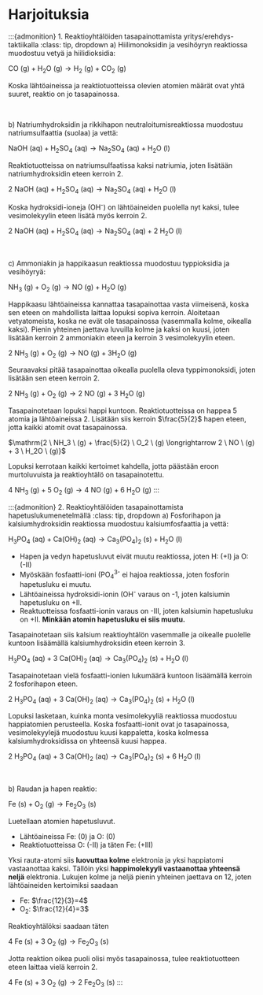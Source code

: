 # Harjoituksia

:::{admonition} 1. Reaktioyhtälöiden tasapainottamista yritys/erehdys-taktiikalla
:class: tip, dropdown
a) Hiilimonoksidin ja vesihöyryn reaktiossa muodostuu vetyä ja hiilidioksidia:

$\mathrm{CO \ (g) + H_2O \ (g) \longrightarrow H_2 \ (g) + CO_2 \ (g)}$

Koska lähtöaineissa ja reaktiotuotteissa olevien atomien määrät ovat yhtä suuret, reaktio on jo tasapainossa.

<br>

b) Natriumhydroksidin ja rikkihapon neutraloitumisreaktiossa muodostuu natriumsulfaattia (suolaa) ja vettä:

$\mathrm{NaOH \ (aq) + H_2SO_4 \ (aq) \longrightarrow Na_2SO_4 \ (aq) + H_2O \ (l)}$

Reaktiotuotteissa on natriumsulfaatissa kaksi natriumia, joten lisätään natriumhydroksidin eteen kerroin 2.

$\mathrm{2 \ NaOH \ (aq) + H_2SO_4 \ (aq) \longrightarrow Na_2SO_4 \ (aq) + H_2O \ (l)}$

Koska hydroksidi-ioneja (OH<sup>-</sup>) on lähtöaineiden puolella nyt kaksi, tulee vesimolekyylin eteen lisätä myös kerroin 2.

$\mathrm{2 \ NaOH \ (aq) + H_2SO_4 \ (aq) \longrightarrow Na_2SO_4 \ (aq) + 2 \ H_2O \ (l)}$

<br>

c) Ammoniakin ja happikaasun reaktiossa muodostuu typpioksidia ja vesihöyryä:

$\mathrm{NH_3 \ (g) + O_2 \ (g) \longrightarrow NO \ (g) + H_2O \ (g)}$

Happikaasu lähtöaineissa kannattaa tasapainottaa vasta viimeisenä, koska sen eteen on mahdollista laittaa lopuksi sopiva kerroin. Aloitetaan vetyatomeista, koska ne evät ole tasapainossa (vasemmalla kolme, oikealla kaksi). Pienin yhteinen jaettava luvuilla kolme ja kaksi on kuusi, joten lisätään kerroin 2 ammoniakin eteen ja kerroin 3 vesimolekyylin eteen.

$\mathrm{2 \ NH_3 \ (g) + O_2 \ (g) \longrightarrow NO \ (g) + 3 H_2O \ (g)}$

Seuraavaksi pitää tasapainottaa oikealla puolella oleva typpimonoksidi, joten lisätään sen eteen kerroin 2.

$\mathrm{2 \ NH_3 \ (g) + O_2 \ (g) \longrightarrow 2 \ NO \ (g) + 3 \ H_2O \ (g)}$

Tasapainotetaan lopuksi happi kuntoon. Reaktiotuotteissa on happea 5 atomia ja lähtöaineissa 2. Lisätään siis kerroin $\frac{5}{2}$ hapen eteen, jotta kaikki atomit ovat tasapainossa.

$\mathrm{2 \ NH_3 \ (g) + \frac{5}{2} \ O_2 \ (g) \longrightarrow 2 \ NO \ (g) + 3 \ H_2O \ (g)}$

Lopuksi kerrotaan kaikki kertoimet kahdella, jotta päästään eroon murtoluvuista ja reaktioyhtälö on tasapainotettu.

$\mathrm{4 \ NH_3 \ (g) + 5 \ O_2 \ (g) \longrightarrow 4 \ NO \ (g) + 6 \ H_2O \ (g)}$
:::

:::{admonition} 2. Reaktioyhtälöiden tasapainottamista hapetuslukumenetelmällä
:class: tip, dropdown
a) Fosforihapon ja kalsiumhydroksidin reaktiossa muodostuu kalsiumfosfaattia ja vettä:

$\mathrm{H_3PO_4 \ (aq) + Ca(OH)_2 \ (aq) \rightarrow Ca_3(PO_4)_2 \ (s) + H_2O \ (l)}$

- Hapen ja vedyn hapetusluvut eivät muutu reaktiossa, joten H: (+I) ja O: (-II)
- Myöskään fosfaatti-ioni (PO<sub>4</sub><sup>3-</sup> ei hajoa reaktiossa, joten fosforin hapetusluku ei muutu.
- Lähtöaineissa hydroksidi-ionin (OH<sup>-</sup> varaus on -1, joten kalsiumin hapetusluku on +II.
- Reaktuotteissa fosfaatti-ionin varaus on -III, joten kalsiumin hapetusluku on +II. **Minkään atomin hapetusluku ei siis muutu.**

Tasapainotetaan siis kalsium reaktioyhtälön vasemmalle ja oikealle puolelle kuntoon lisäämällä kalsiumhydroksidin eteen kerroin 3.

$\mathrm{H_3PO_4 \ (aq) + 3 \ Ca(OH)_2 \ (aq) \rightarrow Ca_3(PO_4)_2 \ (s) + H_2O \ (l)}$

Tasapainotetaan vielä fosfaatti-ionien lukumäärä kuntoon lisäämällä kerroin 2 fosforihapon eteen.

$\mathrm{2 \ H_3PO_4 \ (aq) + 3 \ Ca(OH)_2 \ (aq) \rightarrow Ca_3(PO_4)_2 \ (s) + H_2O \ (l)}$

Lopuksi lasketaan, kuinka monta vesimolekyyliä reaktiossa muodostuu happiatomien perusteella. Koska fosfaatti-ionit ovat jo tasapainossa, vesimolekyylejä muodostuu kuusi kappaletta, koska kolmessa kalsiumhydroksidissa on yhteensä kuusi happea.

$\mathrm{2 \ H_3PO_4 \ (aq) + 3 \ Ca(OH)_2 \ (aq) \rightarrow Ca_3(PO_4)_2 \ (s) + 6 \ H_2O \ (l)}$

<br>

b) Raudan ja hapen reaktio:

$\mathrm{Fe \ (s) + O_2 \ (g) \longrightarrow Fe_2O_3 \ (s)}$

Luetellaan atomien hapetusluvut.
- Lähtöaineissa Fe: (0) ja O: (0)
- Reaktiotuotteissa O: (-II) ja täten Fe: (+III)

Yksi rauta-atomi siis **luovuttaa kolme** elektronia ja yksi happiatomi vastaanottaa kaksi.  Tällöin yksi **happimolekyyli vastaanottaa yhteensä neljä** elektronia. Lukujen kolme ja neljä pienin yhteinen jaettava on 12, joten lähtöaineiden kertoimiksi saadaan
- Fe: $\frac{12}{3}=4$
- O<sub>2</sub>: $\frac{12}{4}=3$

Reaktioyhtälöksi saadaan täten

$\mathrm{4 \ Fe \ (s) + 3 \ O_2 \ (g) \longrightarrow Fe_2O_3 \ (s)}$

Jotta reaktion oikea puoli olisi myös tasapainossa, tulee reaktiotuotteen eteen laittaa vielä kerroin 2.

$\mathrm{4 \ Fe \ (s) + 3 \ O_2 \ (g) \longrightarrow 2 \ Fe_2O_3 \ (s)}$
:::
